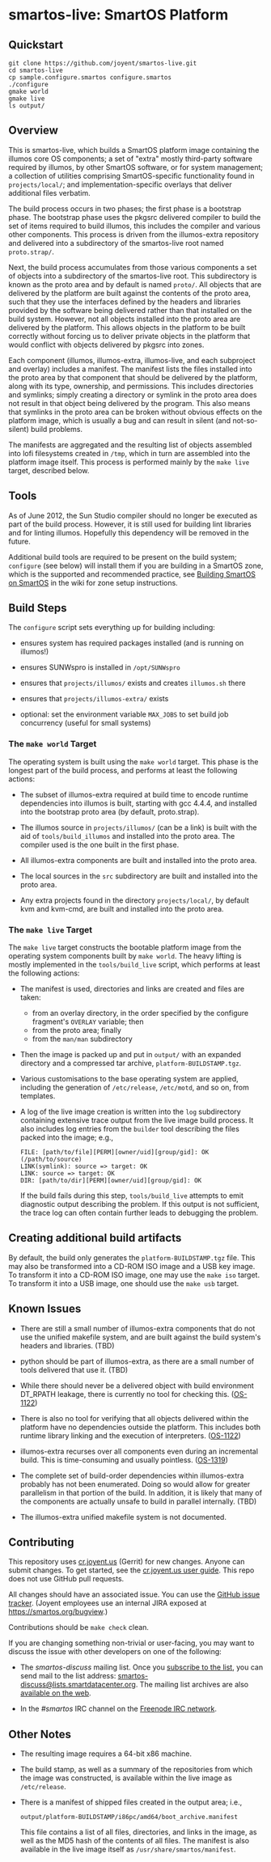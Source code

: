 # smartos-live: SmartOS Platform

## Quickstart

```
git clone https://github.com/joyent/smartos-live.git
cd smartos-live
cp sample.configure.smartos configure.smartos
./configure
gmake world
gmake live
ls output/
```

## Overview

This is smartos-live, which builds a SmartOS platform image containing the
illumos core OS components; a set of "extra" mostly third-party software
required by illumos, by other SmartOS software, or for system management; a
collection of utilities comprising SmartOS-specific functionality
found in `projects/local/`; and implementation-specific overlays that deliver
additional files verbatim.

The build process occurs in two phases; the first phase is a bootstrap phase.
The bootstrap phase uses the pkgsrc delivered compiler to build the set of items
required to build illumos, this includes the compiler and various other
components.  This process is driven from the illumos-extra repository and
delivered into a subdirectory of the smartos-live root named `proto.strap/`.

Next, the build process accumulates from those various components a set of
objects into a subdirectory of the smartos-live root.  This subdirectory is
known as the proto area and by default is named `proto/`.  All objects that are
delivered by the platform are built against the contents of the proto area, such
that they use the interfaces defined by the headers and libraries provided by
the software being delivered rather than that installed on the build system.
However, not all objects installed into the proto area are delivered by the
platform.  This allows objects in the platform to be built correctly without
forcing us to deliver private objects in the platform that would conflict with
objects delivered by pkgsrc into zones.

Each component (illumos, illumos-extra, illumos-live, and each subproject
and overlay) includes a manifest.  The manifest lists the files installed
into the proto area by that component that should be delivered by the
platform, along with its type, ownership, and permissions.  This includes
directories and symlinks; simply creating a directory or symlink in the
proto area does not result in that object being delivered by the program.
This also means that symlinks in the proto area can be broken without
obvious effects on the platform image, which is usually a bug and can result
in silent (and not-so-silent) build problems.

The manifests are aggregated and the resulting list of objects assembled into
lofi filesystems created in `/tmp`, which in turn are assembled into the
platform image itself.  This process is performed mainly by the `make live`
target, described below.

## Tools

As of June 2012, the Sun Studio compiler should no longer be executed as
part of the build process.  However, it is still used for building lint
libraries and for linting illumos.  Hopefully this dependency will be
removed in the future.

Additional build tools are required to be present on the build system;
`configure` (see below) will install them if you are building in a SmartOS
zone, which is the supported and recommended practice, see [Building SmartOS on
SmartOS](http://wiki.smartos.org/display/DOC/Building+SmartOS+on+SmartOS) in
the wiki for zone setup instructions.

## Build Steps

The `configure` script sets everything up for building including:

* ensures system has required packages installed (and is running on illumos!)

* ensures SUNWspro is installed in `/opt/SUNWspro`

* ensures that `projects/illumos/` exists and creates `illumos.sh` there

* ensures that `projects/illumos-extra/` exists

* optional: set the environment variable `MAX_JOBS` to set build job
  concurrency (useful for small systems)

### The `make world` Target

The operating system is built using the `make world` target.  This phase is the
longest part of the build process, and performs at least the following actions:

* The subset of illumos-extra required at build time to encode runtime
  dependencies into illumos is built, starting with gcc 4.4.4, and
  installed into the bootstrap proto area (by default, proto.strap).

* The illumos source in `projects/illumos/` (can be a link) is built with the
  aid of `tools/build_illumos` and installed into the proto area.  The
  compiler used is the one built in the first phase.

* All illumos-extra components are built and installed into the proto
  area.

* The local sources in the `src` subdirectory are built and installed into
  the proto area.

* Any extra projects found in the directory `projects/local/`, by default kvm and
  kvm-cmd, are built and installed into the proto area.

### The `make live` Target

The `make live` target constructs the bootable platform image from the operating
system components built by `make world`.  The heavy lifting is mostly implemented
in the `tools/build_live` script, which performs at least the following actions:

* The manifest is used, directories and links are created and files are taken:
    * from an overlay directory, in the order specified by the configure
      fragment's `OVERLAY` variable; then
    * from the proto area; finally
    * from the `man/man` subdirectory

* Then the image is packed up and put in `output/` with an expanded directory and
  a compressed tar archive, `platform-BUILDSTAMP.tgz`.

* Various customisations to the base operating system are applied, including
  the generation of `/etc/release`, `/etc/motd`, and so on, from templates.

* A log of the live image creation is written into the `log` subdirectory
  containing extensive trace output from the live image build process.  It
  also includes log entries from the `builder` tool describing the files
  packed into the image; e.g.,

  ```
  FILE: [path/to/file][PERM][owner/uid][group/gid]: OK (/path/to/source)
  LINK(symlink): source => target: OK
  LINK: source => target: OK
  DIR: [path/to/dir][PERM][owner/uid][group/gid]: OK
  ```

  If the build fails during this step, `tools/build_live` attempts to emit
  diagnostic output describing the problem.  If this output is not sufficient,
  the trace log can often contain further leads to debugging the problem.

## Creating additional build artifacts

By default, the build only generates the `platform-BUILDSTAMP.tgz` file.  This
may also be transformed into a CD-ROM ISO image and a USB key image.  To
transform it into a CD-ROM ISO image, one may use the `make iso` target.  To
transform it into a USB image, one should use the `make usb` target.

## Known Issues

* There are still a small number of illumos-extra components that do not
  use the unified makefile system, and are built against the build system's
  headers and libraries. (TBD)

* python should be part of illumos-extra, as there are a small number of
  tools delivered that use it. (TBD)

* While there should never be a delivered object with build environment
  DT_RPATH leakage, there is currently no tool for checking this.
  ([OS-1122][OS-1122])

* There is also no tool for verifying that all objects delivered within
  the platform have no dependencies outside the platform.  This includes
  both runtime library linking and the execution of interpreters.
  ([OS-1122][OS-1122])

* illumos-extra recurses over all components even during an incremental
  build.  This is time-consuming and usually pointless. ([OS-1319][OS-1319])

* The complete set of build-order dependencies within illumos-extra
  probably has not been enumerated.  Doing so would allow for greater
  parallelism in that portion of the build.  In addition, it is likely
  that many of the components are actually unsafe to build in parallel
  internally. (TBD)

* The illumos-extra unified makefile system is not documented.

## Contributing

This repository uses [cr.joyent.us](https://cr.joyent.us) (Gerrit) for new
changes. Anyone can submit changes. To get started, see the [cr.joyent.us user
guide](https://github.com/joyent/joyent-gerrit/blob/master/docs/user/README.md).
This repo does not use GitHub pull requests.

All changes should have an associated issue. You can use the [GitHub issue
tracker](https://github.com/joyent/smartos-live/issues). (Joyent employees use
an internal JIRA exposed at <https://smartos.org/bugview>.)

Contributions should be `make check` clean.

If you are changing something non-trivial or user-facing, you may want to
discuss the issue with other developers on one of the following:

* The *smartos-discuss* mailing list. Once you [subscribe to the
  list](https://www.listbox.com/subscribe/?list_id=184463), you can send mail to
  the list address: smartos-discuss@lists.smartdatacenter.org.
  The mailing list archives are also [available on the
  web](https://www.listbox.com/member/archive/184463/=now).

* In the *#smartos* IRC channel on the [Freenode IRC
  network](https://freenode.net/).


## Other Notes

  * The resulting image requires a 64-bit x86 machine.

  * The build stamp, as well as a summary of the repositories from which the
    image was constructed, is available within the live image as `/etc/release`.

  * There is a manifest of shipped files created in the output area; i.e.,

    ```
    output/platform-BUILDSTAMP/i86pc/amd64/boot_archive.manifest
    ```

    This file contains a list of all files, directories, and links in the
    image, as well as the MD5 hash of the contents of all files.  The manifest
    is also available in the live image itself as `/usr/share/smartos/manifest`.

<!-- References -->
[OS-1122]: https://smartos.org/bugview/OS-1122
[OS-1319]: https://smartos.org/bugview/OS-1319
